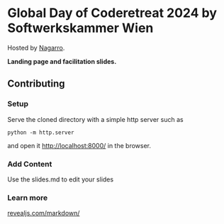 # Global Day of Coderetreat 2024 by Softwerkskammer Wien

Hosted by [Nagarro](https://www.nagarro.com/de).

**Landing page and facilitation slides.**

## Contributing

### Setup

Serve the cloned directory with a simple http server such as

```
python -m http.server
```

and open it [http://localhost:8000/](http://localhost:8000/) in the browser.

### Add Content

Use the slides.md to edit your slides

### Learn more

[revealjs.com/markdown/](https://revealjs.com/markdown/)